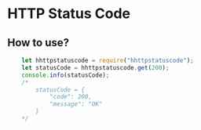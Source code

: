 # HTTP Status Code

## How to use?
```js
    let hhttpstatuscode = require("hhttpstatuscode");
    let statusCode = hhttpstatuscode.get(200);
    console.info(statusCode);
    /*
        statusCode = {
            "code": 200,
            "message": "OK"
        }
    */
```
